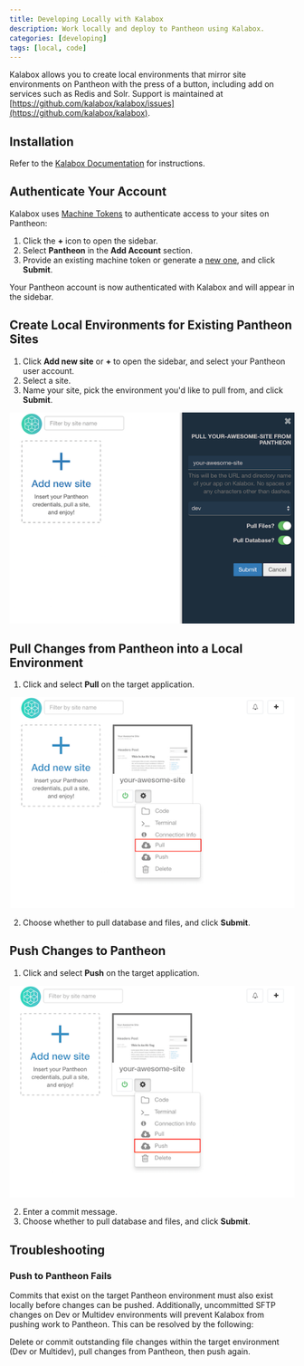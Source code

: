 ```yaml
---
title: Developing Locally with Kalabox
description: Work locally and deploy to Pantheon using Kalabox.  
categories: [developing]
tags: [local, code]
---
```

Kalabox allows you to create local environments that mirror site environments on Pantheon with the press of a button, including add on services such as Redis and Solr. Support is maintained at [https://github.com/kalabox/kalabox/issues](https://github.com/kalabox/kalabox).

## Installation
Refer to the [Kalabox Documentation](http://docs.kalabox.io/en/stable/users/install/) for instructions.

## Authenticate Your Account
Kalabox uses [Machine Tokens](/docs/machine-tokens) to authenticate access to your sites on Pantheon:

1. Click the **+** icon to open the sidebar.
2. Select **Pantheon** in the **Add Account** section.
3. Provide an existing machine token or generate a [new one](https://dashboard.pantheon.io/machine-token/create/Kalabox), and click **Submit**.

Your Pantheon account is now authenticated with Kalabox and will appear in the sidebar.

## Create Local Environments for Existing Pantheon Sites
1. Click **Add new site** or **+** to open the sidebar, and select your Pantheon user account.
2. Select a site.
3. Name your site, pick the environment you'd like to pull from, and click **Submit**.

 ![Kalabox add new site](/source/docs/assets/images/kalabox-add-site.png)

## Pull Changes from Pantheon into a Local Environment
1. Click <em class="fa fa-cog"></em> and select **Pull** on the target application.

 ![Kalabox add new site](/source/docs/assets/images/kalabox-action-pull.png)

2. Choose whether to pull database and files, and click **Submit**.

## Push Changes to Pantheon
1. Click <em class="fa fa-cog"></em> and select **Push** on the target application.

 ![Kalabox add new site](/source/docs/assets/images/kalabox-action-push.png)

2. Enter a commit message.
3. Choose whether to pull database and files, and click **Submit**.

## Troubleshooting

### Push to Pantheon Fails
Commits that exist on the target Pantheon environment must also exist locally before changes can be pushed. Additionally, uncommitted SFTP changes on Dev or Multidev environments will prevent Kalabox from pushing work to Pantheon. This can be resolved by the following:

Delete or commit outstanding file changes within the target environment (Dev or Multidev), pull changes from Pantheon, then push again.
